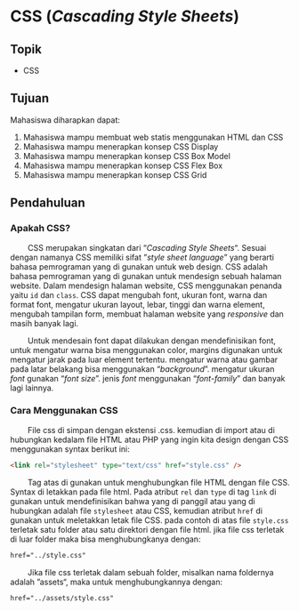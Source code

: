 # CSS (_Cascading Style Sheets_)

## Topik

- CSS

## Tujuan

Mahasiswa diharapkan dapat:

1. Mahasiswa mampu membuat web statis menggunakan HTML dan CSS
2. Mahasiswa mampu menerapkan konsep CSS Display
3. Mahasiswa mampu menerapkan konsep CSS Box Model
4. Mahasiswa mampu menerapkan konsep CSS Flex Box
5. Mahasiswa mampu menerapkan konsep CSS Grid

## Pendahuluan

### Apakah CSS?

&nbsp;&nbsp;&nbsp;&nbsp;&nbsp;&nbsp;&nbsp;&nbsp;CSS merupakan singkatan dari “_Cascading Style Sheets_“. Sesuai dengan namanya CSS memiliki sifat ”_style sheet language_” yang berarti bahasa pemrograman yang di gunakan untuk web design. CSS adalah bahasa pemrograman yang di gunakan untuk mendesign sebuah halaman website. Dalam mendesign halaman website, CSS menggunakan penanda yaitu `id` dan `class`. CSS dapat mengubah font, ukuran font, warna dan format font, mengatur ukuran layout, lebar, tinggi dan warna element, mengubah tampilan form, membuat halaman website yang _responsive_ dan masih banyak lagi.

&nbsp;&nbsp;&nbsp;&nbsp;&nbsp;&nbsp;&nbsp;&nbsp;Untuk mendesain font dapat dilakukan dengan mendefinisikan font, untuk mengatur warna bisa menggunakan color, margins digunakan untuk mengatur jarak pada luar element tertentu. mengatur warna atau gambar pada latar belakang bisa menggunakan “_background_”. mengatur ukuran _font_ gunakan “_font size_”. jenis _font_ menggunakan “_font-family_” dan banyak lagi lainnya.

### Cara Menggunakan CSS

&nbsp;&nbsp;&nbsp;&nbsp;&nbsp;&nbsp;&nbsp;&nbsp;File css di simpan dengan ekstensi .css. kemudian di import atau di hubungkan kedalam file HTML atau PHP yang ingin kita design dengan CSS menggunakan syntax berikut ini:

```html
<link rel="stylesheet" type="text/css" href="style.css" />
```

&nbsp;&nbsp;&nbsp;&nbsp;&nbsp;&nbsp;&nbsp;&nbsp;Tag atas di gunakan untuk menghubungkan file HTML dengan file CSS. Syntax di letakkan pada file html. Pada atribut `rel` dan `type` di tag `link` di gunakan untuk mendefinisikan bahwa yang di panggil atau yang di hubungkan adalah file `stylesheet` atau CSS, kemudian atribut `href` di gunakan untuk meletakkan letak file CSS. pada contoh di atas file `style.css` terletak satu folder atau satu direktori dengan file html. jika file css terletak di luar folder maka bisa menghubungkanya dengan:

```html
href="../style.css"
```

&nbsp;&nbsp;&nbsp;&nbsp;&nbsp;&nbsp;&nbsp;&nbsp;Jika file css terletak dalam sebuah folder, misalkan nama foldernya adalah ”assets“, maka untuk menghubungkannya dengan:

```html
href="../assets/style.css"
```
